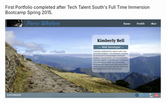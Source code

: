 First Portfolio completed after Tech Talent South's Full Time Immersion Bootcamp Spring 2015.

![Screenshot of 2015 Portfolio](https://github.com/TzolkinB/Portfolio/blob/master/Portfolio2015.png)
